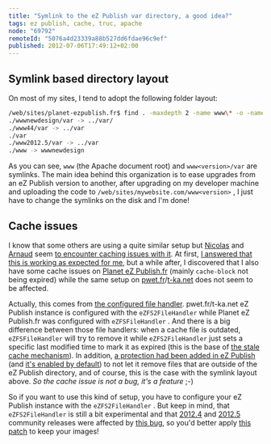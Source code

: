 ```yaml
---
title: "Symlink to the eZ Publish var directory, a good idea?"
tags: ez publish, cache, truc, apache
node: "69792"
remoteId: "5076a4d23339a88b527dd6fdae96c9ef"
published: 2012-07-06T17:49:12+02:00
---
```


## Symlink based directory layout


On most of my sites, I tend to adopt the following folder layout:

``` bash
/web/sites/planet-ezpublish.fr$ find . -maxdepth 2 -name www\* -o -name var -ls | tr -s ' ' | cut -d ' ' -f 11-14
./wwwnewdesign/var -> ../var/
./www44/var -> ../var
./var
./www2012.5/var -> ../var
./www -> wwwnewdesign
```


As you can see, <code>www</code>
 (the Apache document root) and <code>www&lt;version&gt;/var</code>
 are symlinks. The main idea behind this organization is to ease upgrades from an eZ Publish version to another, after upgrading on my developer machine and uploading the code to <code>/web/sites/mywebsite.com/www&lt;version&gt;</code>
, I just have to change the symlinks on the disk and I'm done!


## Cache issues


I know that some others are using a quite similar setup but [Nicolas](https://twitter.com/#!/npanau) and [Arnaud](http://www.arnaudlafon.com/) seem [to encounter caching issues with it](https://twitter.com/arnaudlafon/status/215755953675567104). At first, [I answered that this is working as expected for me](https://twitter.com/dpobel/status/215774405547147264), but a while after, I discovered that I also have some cache issues on [Planet eZ Publish.fr](http://www.planet-ezpublish.fr) (mainly <code>cache-block</code>
 not being expired) while the same setup on [pwet.fr](http://pwet.fr)/[t-ka.net](http://t-ka.net) does not seem to be affected.


Actually, this comes from [the configured file handler](http://doc.ez.no/eZ-Publish/Technical-manual/4.x/Reference/Configuration-files/file.ini/ClusteringSettings/FileHandler). pwet.fr/t-ka.net eZ Publish instance is configured with the <code>eZFS2FileHandler</code>
 while Planet eZ Publish.fr was configured with <code>eZFSFileHandler</code>
. And there is a big difference between those file handlers: when a cache file is outdated, <code>eZFSFileHandler</code>
 will try to remove it while <code>eZFS2FileHandler</code>
 just sets a specific last modified time to mark it as expired (this is the base of [the stale cache mechanism](http://share.ez.no/learn/ez-publish/ez-publish-knowledge-series-stale-cache-or-how-caches-in-ez-publish-4.1-are-handled-in-a-smarter-way)). In addition, [a protection had been added in eZ Publish](https://github.com/ezsystems/ezpublish-legacy/commit/c6c38454) (and [it's enabled by default](https://github.com/ezsystems/ezpublish-legacy/commit/33439b3d)) to not let it remove files that are outside of the eZ Publish directory, and of course, this is the case with the symlink layout above. *So the cache issue is not a bug, it's a feature* ;-)


So if you want to use this kind of setup, you have to configure your eZ Publish instance with the <code>eZFS2FileHandler</code>
. But keep in mind, that <code>eZFS2FileHandler</code>
 is still a bit experimental and that [2012.4](http://share.ez.no/downloads/downloads/ez-publish-community-project-2012.4) and [2012.5](http://share.ez.no/downloads/downloads/ez-publish-community-project-2012.5) community releases were affected by [this bug](http://issues.ez.no/19480), so you'd better apply [this patch](https://github.com/ezsystems/ezpublish-legacy/commit/ca5f2805ab179d7426697d9d5d32d8f0701fbc1f) to keep your images!

